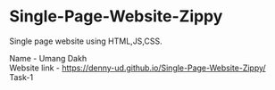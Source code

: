 # Single-Page-Website-Zippy
Single page website using HTML,JS,CSS.<br>

Name - Umang Dakh<br>
Website link - https://denny-ud.github.io/Single-Page-Website-Zippy/ <br>
Task-1
